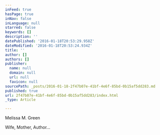```yaml
---
inFeed: true
hasPage: true
inNav: false
inLanguage: null
starred: false
keywords: []
description: ''
datePublished: '2016-01-18T20:53:29.958Z'
dateModified: '2016-01-18T20:53:24.934Z'
title: ''
author: []
authors: []
publisher:
  name: null
  domain: null
  url: null
  favicon: null
sourcePath: _posts/2016-01-18-2f47b07e-41bf-4e6f-85bd-0b15af5dd283.md
published: true
url: 2f47b07e-41bf-4e6f-85bd-0b15af5dd283/index.html
_type: Article

---
```

Melissa M. Green

Wife, Mother, Author...